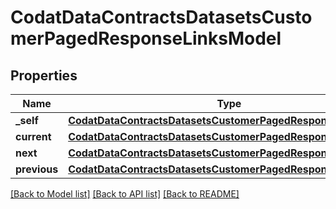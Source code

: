 # CodatDataContractsDatasetsCustomerPagedResponseLinksModel

## Properties
Name | Type | Description | Notes
------------ | ------------- | ------------- | -------------
**_self** | [**CodatDataContractsDatasetsCustomerPagedResponseHrefModel**](CodatDataContractsDatasetsCustomerPagedResponseHrefModel.md) |  | [optional] 
**current** | [**CodatDataContractsDatasetsCustomerPagedResponseHrefModel**](CodatDataContractsDatasetsCustomerPagedResponseHrefModel.md) |  | [optional] 
**next** | [**CodatDataContractsDatasetsCustomerPagedResponseHrefModel**](CodatDataContractsDatasetsCustomerPagedResponseHrefModel.md) |  | [optional] 
**previous** | [**CodatDataContractsDatasetsCustomerPagedResponseHrefModel**](CodatDataContractsDatasetsCustomerPagedResponseHrefModel.md) |  | [optional] 

[[Back to Model list]](../README.md#documentation-for-models) [[Back to API list]](../README.md#documentation-for-api-endpoints) [[Back to README]](../README.md)

